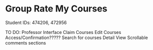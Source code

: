 #  Group Rate My Courses

Student IDs: 474206, 472956

TO DO:
Professor Interface
    Claim Courses
    Edit Courses
    Access/Confirmation?????
Search for courses
Detail View
    Scrollable
    comments
    sections

